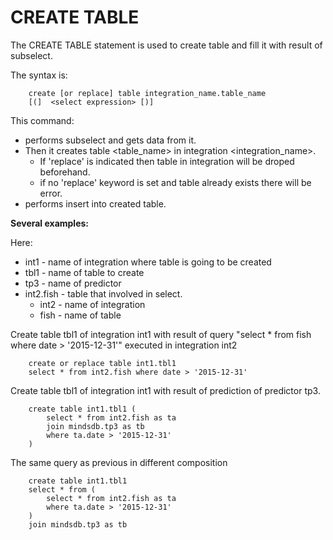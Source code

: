 CREATE TABLE
============

The CREATE TABLE statement is used to create table and fill it with result of subselect. 

The syntax is:
```
    create [or replace] table integration_name.table_name
    [(]  <select expression> [)]
```

This command:
- performs subselect and gets data from it. 
- Then it creates table <table_name> in integration <integration_name>. 
    - If 'replace' is indicated then table in integration will be droped beforehand. 
    - if no 'replace' keyword is set and table already exists there will be error.
- performs insert into created table.

**Several examples:**

Here:

- int1 - name of integration where table is going to be created
- tbl1 - name of table to create
- tp3 - name of predictor
- int2.fish - table that involved in select. 
  - int2 - name of integration
  - fish - name of table
 

Create table tbl1 of integration int1 with result of query "select * from fish where date > '2015-12-31'" executed in integration int2 
```
    create or replace table int1.tbl1
    select * from int2.fish where date > '2015-12-31'
```
  
Create table tbl1 of integration int1 with result of prediction of predictor tp3. 
```
    create table int1.tbl1 (
        select * from int2.fish as ta  
        join mindsdb.tp3 as tb 
        where ta.date > '2015-12-31' 
    )    
```

The same query as previous in different composition 
```
    create table int1.tbl1 
    select * from (
        select * from int2.fish as ta                  
        where ta.date > '2015-12-31'
    )
    join mindsdb.tp3 as tb 
```



